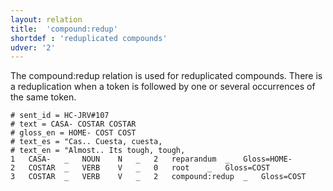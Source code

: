```yaml
---
layout: relation
title:  'compound:redup'
shortdef : 'reduplicated compounds'
udver: '2'
---
```


The compound:redup relation is used for reduplicated compounds. There is a reduplication when a token is followed by one or several occurrences of the same token.

~~~ conllu
# sent_id = HC-JRV#107
# text = CASA- COSTAR COSTAR
# gloss_en = HOME- COST COST
# text_es = "Cas.. Cuesta, cuesta,
# text_en = "Almost.. Its tough, tough,
1	CASA-	_	NOUN	N	_	2	reparandum	_	Gloss=HOME-
2	COSTAR	_	VERB	V	_	0	root	_	Gloss=COST
3	COSTAR	_	VERB	V	_	2	compound:redup	_	Gloss=COST
~~~
